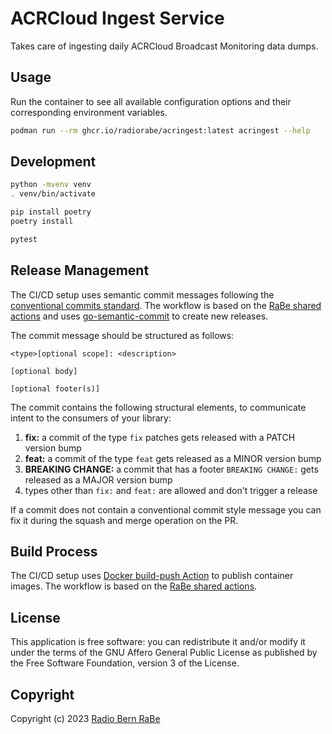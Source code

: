 # ACRCloud Ingest Service

Takes care of ingesting daily ACRCloud Broadcast Monitoring data dumps.

## Usage

Run the container to see all available configuration options and their
corresponding environment variables.

```bash
podman run --rm ghcr.io/radiorabe/acringest:latest acringest --help
```

## Development

```bash
python -mvenv venv
. venv/bin/activate

pip install poetry
poetry install

pytest
```

## Release Management

The CI/CD setup uses semantic commit messages following the [conventional commits standard](https://www.conventionalcommits.org/en/v1.0.0/).
The workflow is based on the [RaBe shared actions](https://radiorabe.github.io/actions/)
and uses [go-semantic-commit](https://go-semantic-release.xyz/)
to create new releases.

The commit message should be structured as follows:

```
<type>[optional scope]: <description>

[optional body]

[optional footer(s)]
```

The commit contains the following structural elements, to communicate intent to the consumers of your library:

1. **fix:** a commit of the type `fix` patches gets released with a PATCH version bump
1. **feat:** a commit of the type `feat` gets released as a MINOR version bump
1. **BREAKING CHANGE:** a commit that has a footer `BREAKING CHANGE:` gets released as a MAJOR version bump
1. types other than `fix:` and `feat:` are allowed and don't trigger a release

If a commit does not contain a conventional commit style message you can fix
it during the squash and merge operation on the PR.

## Build Process

The CI/CD setup uses [Docker build-push Action](https://github.com/docker/build-push-action)
 to publish container images. The workflow is based on the [RaBe shared actions](https://radiorabe.github.io/actions/).

## License

This application is free software: you can redistribute it and/or modify it under
the terms of the GNU Affero General Public License as published by the Free
Software Foundation, version 3 of the License.

## Copyright

Copyright (c) 2023 [Radio Bern RaBe](http://www.rabe.ch)
